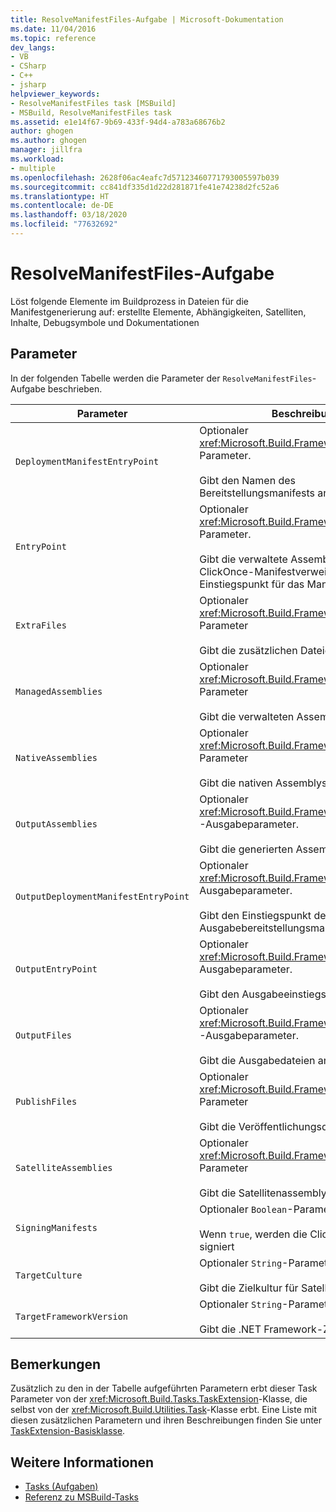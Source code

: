 ```yaml
---
title: ResolveManifestFiles-Aufgabe | Microsoft-Dokumentation
ms.date: 11/04/2016
ms.topic: reference
dev_langs:
- VB
- CSharp
- C++
- jsharp
helpviewer_keywords:
- ResolveManifestFiles task [MSBuild]
- MSBuild, ResolveManifestFiles task
ms.assetid: e1e14f67-9b69-433f-94d4-a783a68676b2
author: ghogen
ms.author: ghogen
manager: jillfra
ms.workload:
- multiple
ms.openlocfilehash: 2628f06ac4eafc7d57123460771793005597b039
ms.sourcegitcommit: cc841df335d1d22d281871fe41e74238d2fc52a6
ms.translationtype: HT
ms.contentlocale: de-DE
ms.lasthandoff: 03/18/2020
ms.locfileid: "77632692"
---
```

# <a name="resolvemanifestfiles-task"></a>ResolveManifestFiles-Aufgabe

Löst folgende Elemente im Buildprozess in Dateien für die Manifestgenerierung auf: erstellte Elemente, Abhängigkeiten, Satelliten, Inhalte, Debugsymbole und Dokumentationen

## <a name="parameters"></a>Parameter

 In der folgenden Tabelle werden die Parameter der `ResolveManifestFiles`-Aufgabe beschrieben.

|Parameter|Beschreibung|
|---------------|-----------------|
|`DeploymentManifestEntryPoint`|Optionaler <xref:Microsoft.Build.Framework.ITaskItem>-Parameter.<br /><br /> Gibt den Namen des Bereitstellungsmanifests an|
|`EntryPoint`|Optionaler <xref:Microsoft.Build.Framework.ITaskItem>-Parameter.<br /><br /> Gibt die verwaltete Assembly oder den ClickOnce-Manifestverweis an, der den Einstiegspunkt für das Manifest darstellt|
|`ExtraFiles`|Optionaler <xref:Microsoft.Build.Framework.ITaskItem>`[]`-Parameter<br /><br /> Gibt die zusätzlichen Dateien an|
|`ManagedAssemblies`|Optionaler <xref:Microsoft.Build.Framework.ITaskItem>`[]`-Parameter<br /><br /> Gibt die verwalteten Assemblys an|
|`NativeAssemblies`|Optionaler <xref:Microsoft.Build.Framework.ITaskItem>`[]`-Parameter<br /><br /> Gibt die nativen Assemblys an|
|`OutputAssemblies`|Optionaler <xref:Microsoft.Build.Framework.ITaskItem>`[]` -Ausgabeparameter.<br /><br /> Gibt die generierten Assemblys an|
|`OutputDeploymentManifestEntryPoint`|Optionaler <xref:Microsoft.Build.Framework.ITaskItem>-Ausgabeparameter.<br /><br /> Gibt den Einstiegspunkt des Ausgabebereitstellungsmanifests an|
|`OutputEntryPoint`|Optionaler <xref:Microsoft.Build.Framework.ITaskItem>-Ausgabeparameter.<br /><br /> Gibt den Ausgabeeinstiegspunkt an|
|`OutputFiles`|Optionaler <xref:Microsoft.Build.Framework.ITaskItem>`[]` -Ausgabeparameter.<br /><br /> Gibt die Ausgabedateien an|
|`PublishFiles`|Optionaler <xref:Microsoft.Build.Framework.ITaskItem>`[]`-Parameter<br /><br /> Gibt die Veröffentlichungsdateien an|
|`SatelliteAssemblies`|Optionaler <xref:Microsoft.Build.Framework.ITaskItem>`[]`-Parameter<br /><br /> Gibt die Satellitenassemblys an|
|`SigningManifests`|Optionaler `Boolean`-Parameter.<br /><br /> Wenn `true`, werden die ClickOnce-Manifeste signiert|
|`TargetCulture`|Optionaler `String`-Parameter.<br /><br /> Gibt die Zielkultur für Satellitenassemblys an|
|`TargetFrameworkVersion`|Optionaler `String`-Parameter.<br /><br /> Gibt die .NET Framework-Zielversion an|

## <a name="remarks"></a>Bemerkungen

 Zusätzlich zu den in der Tabelle aufgeführten Parametern erbt dieser Task Parameter von der <xref:Microsoft.Build.Tasks.TaskExtension>-Klasse, die selbst von der <xref:Microsoft.Build.Utilities.Task>-Klasse erbt. Eine Liste mit diesen zusätzlichen Parametern und ihren Beschreibungen finden Sie unter [TaskExtension-Basisklasse](../msbuild/taskextension-base-class.md).

## <a name="see-also"></a>Weitere Informationen

- [Tasks (Aufgaben)](../msbuild/msbuild-tasks.md)
- [Referenz zu MSBuild-Tasks](../msbuild/msbuild-task-reference.md)
